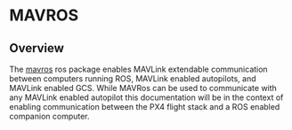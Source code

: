 # MAVROS 
## Overview
The [mavros](http://wiki.ros.org/mavros#mavros.2BAC8-Plugins.sys_status) ros package enables MAVLink extendable communication between computers running ROS, MAVLink enabled autopilots, and MAVLink enabled GCS.  While MAVRos can be used to communicate with any MAVLink enabled autopilot this documentation will be in the context of enabling communication between the PX4 flight stack and a ROS enabled companion computer.
